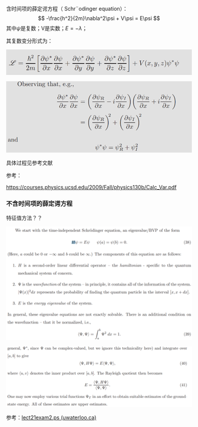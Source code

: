 含时间项的薛定谔方程（ Schr¨odinger equation）：
$$
-\frac{h^2}{2m}\nabla^2\psi + V\psi = E\psi
$$
其中$\psi$是复数；V是实数；$E=-\lambda$；



其复数变分形式为：

![image-20201112100458895](../imags/image-20201112100458895.png)

![image-20201112100957846](../imags/image-20201112100957846.png)



具体过程见参考文献



参考：

https://courses.physics.ucsd.edu/2009/Fall/physics130b/Calc_Var.pdf

### 不含时间项的薛定谔方程

特征值方法？？ 

![image-20201128114831324](../imags/image-20201128114831324.png)

![image-20201128114849562](../imags/image-20201128114849562.png)

参考：[lect21exam2.ps (uwaterloo.ca)](http://links.uwaterloo.ca/amath353docs/set7.pdf)

